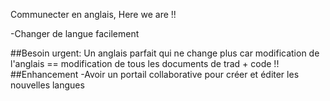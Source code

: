 Communecter en anglais, Here we are !!

-Changer de langue facilement

##Besoin urgent:
Un anglais parfait qui ne change plus car modification de l'anglais == modification de tous les documents de trad + code !!
##Enhancement
-Avoir un portail collaborative pour créer et éditer les nouvelles langues